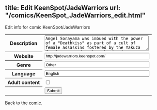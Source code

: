 title: Edit KeenSpot/JadeWarriors
url: "/comics/KeenSpot_JadeWarriors_edit.html"
---
Edit info for comic KeenSpot/JadeWarriors

<form name="comic" action="http://gaepostmail.appspot.com/comic/" method="post">
<table class="comicinfo">
<tr>
<th>Description</th><td><textarea name="description" cols="40" rows="3">Angel Sorayama was imbued with the power of a &quot;Deathkiss&quot; as part of a cult of female assassins fostered by the Yakuza for its own ends. When she dared to escape this life, the hunter became the hunted!</textarea></td>
</tr>
<tr>
<th>Website</th><td><input type="text" name="url" value="http://jadewarriors.keenspot.com/" size="40"/></td>
</tr>
<tr>
<th>Genre</th><td><input type="text" name="genre" value="Other" size="40"/></td>
</tr>
<tr>
<th>Language</th><td><input type="text" name="language" value="English" size="40"/></td>
</tr>
<tr>
<th>Adult content</th><td><input type="checkbox" name="adult" value="adult" /></td>
</tr>
<tr>
<th></th><td>
<input type="hidden" name="comic" value="KeenSpot_JadeWarriors" />
<input type="submit" name="submit" value="Submit" />
</td>
</tr>
</table>
</form>

Back to the [comic](KeenSpot_JadeWarriors.html).

